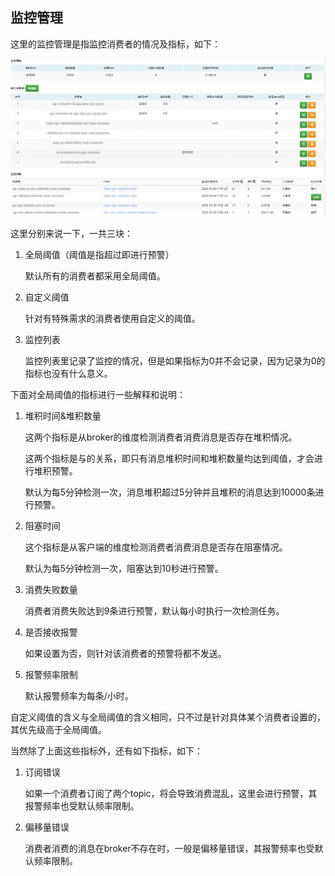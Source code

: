 ## 监控管理

这里的监控管理是指监控消费者的情况及指标，如下：

![](img/consumerMonitor.png)

这里分别来说一下，一共三块：

1. 全局阈值（阈值是指超过即进行预警）

   默认所有的消费者都采用全局阈值。

2. 自定义阈值

   针对有特殊需求的消费者使用自定义的阈值。

3. 监控列表

   监控列表里记录了监控的情况，但是如果指标为0并不会记录，因为记录为0的指标也没有什么意义。

下面对全局阈值的指标进行一些解释和说明：

1. 堆积时间&堆积数量

   这两个指标是从broker的维度检测消费者消费消息是否存在堆积情况。

   这两个指标是与的关系，即只有消息堆积时间和堆积数量均达到阈值，才会进行堆积预警。

   默认为每5分钟检测一次，消息堆积超过5分钟并且堆积的消息达到10000条进行预警。

2. 阻塞时间

   这个指标是从客户端的维度检测消费者消费消息是否存在阻塞情况。

   默认为每5分钟检测一次，阻塞达到10秒进行预警。

3. 消费失败数量

   消费者消费失败达到9条进行预警，默认每小时执行一次检测任务。

4. 是否接收报警

   如果设置为否，则针对该消费者的预警将都不发送。

5. 报警频率限制

   默认报警频率为每条/小时。

自定义阈值的含义与全局阈值的含义相同，只不过是针对具体某个消费者设置的，其优先级高于全局阈值。

当然除了上面这些指标外，还有如下指标，如下：

1. 订阅错误

   如果一个消费者订阅了两个topic，将会导致消费混乱，这里会进行预警，其报警频率也受默认频率限制。

2. 偏移量错误

   消费者消费的消息在broker不存在时，一般是偏移量错误，其报警频率也受默认频率限制。​
